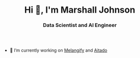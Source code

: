 <h1 align="center">Hi 👋, I'm Marshall Johnson</h1>
<h3 align="center">Data Scientist and AI Engineer</h3>
<br></br>

- 🔭 I’m currently working on [Melangify](www.melangify.com) and [Aitado](Aitado.com)


<p align="left">
</p>


